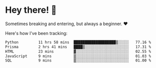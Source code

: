 # Hey there! 👋
Sometimes breaking and entering, but always a beginner. ❤️

Here's how I've been tracking:
<!--START_SECTION:waka-->

```txt
Python         11 hrs 58 mins  ███████████████████▒░░░░░   77.16 %
Prisma         2 hrs 41 mins   ████▒░░░░░░░░░░░░░░░░░░░░   17.31 %
HTML           23 mins         ▓░░░░░░░░░░░░░░░░░░░░░░░░   02.55 %
JavaScript     9 mins          ▒░░░░░░░░░░░░░░░░░░░░░░░░   01.03 %
SQL            9 mins          ▒░░░░░░░░░░░░░░░░░░░░░░░░   01.00 %
```

<!--END_SECTION:waka-->
